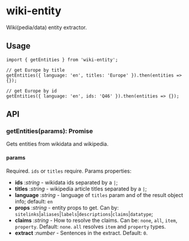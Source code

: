 # wiki-entity

Wiki(pedia/data) entity extractor.

## Usage

```
import { getEntities } from 'wiki-entity';

// get Europe by title
getEntities({ language: 'en', titles: 'Europe' }).then(entities => {});

// get Europe by id
getEntities({ language: 'en', ids: 'Q46' }).then(entities => {});
```

## API

### getEntities(params): Promise<WikiEntities>

Gets entities from wikidata and wikipedia.

#### params

Required. `ids` or `titles` require. Params properties:

- **ids** :*string* - wikidata ids separated by a `|`;
- **titles** :*string* - wikipedia article titles separated by a `|`;
- **language** :*string* - language of `titles` param and of the result object info; default: `en`
- **props** :*string* - entity props to get. Can by: `sitelinks`|`aliases`|`labels`|`descriptions`|`claims`|`datatype`;
- **claims** :*string* - How to resolve the claims. Can be: `none`, `all`, `item`, `property`. Default: `none`. `all` resolves `item` and `property` types.
- **extract** :*number* - Sentences in the extract. Default: `0`.

